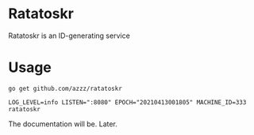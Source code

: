 # Ratatoskr
Ratatoskr is an ID-generating service

# Usage

`go get github.com/azzz/ratatoskr`

`LOG_LEVEL=info LISTEN=":8080" EPOCH="20210413001805" MACHINE_ID=333 ratatoskr`

The documentation will be. Later.